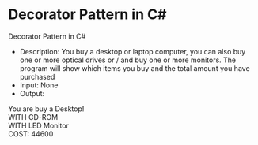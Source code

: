 # Decorator Pattern in C#
Decorator Pattern in C#

- Description: You buy a desktop or laptop computer, you can also buy one or more optical drives or / and buy one or more monitors. The program will show which items you buy and the total amount you have purchased
- Input: None
- Output: 

You are buy a Desktop!                                                                                                                 
WITH CD-ROM                                                                                                                            
WITH LED Monitor                                                                                                                       
COST: 44600

